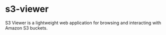 # s3-viewer
S3 Viewer is a lightweight web application for browsing and interacting with Amazon S3 buckets.
